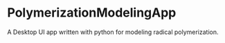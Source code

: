 # PolymerizationModelingApp
A Desktop UI app written with python for modeling radical polymerization.
